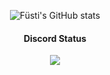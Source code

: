 <div align="center">
  
  ![Füsti's GitHub stats](https://github-readme-stats.vercel.app/api?username=FUst1ke&show_icons=true&theme=transparent)

</div>

<h4 align="center">Discord Status</h4>
<div align="center">
  <img src="https://discord.c99.nl/widget/theme-1/431457120018235423.png" />
</div>
